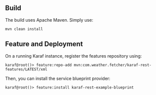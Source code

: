 
[//]: # (* **karaf-rest-example-api** is a common bundle containing the `Booking` POJO and the `BookingService` interface.   )

[//]: # (* **karaf-rest-example-blueprint** is a blueprint bundle providing the `BookingServiceRest` implementation of the `BookingService` interface.)

[//]: # (* **karaf-rest-example-features** provides a Karaf features repository used for the deployment.)

## Build

The build uses Apache Maven. Simply use:

```
mvn clean install
```

## Feature and Deployment

On a running Karaf instance, register the features repository using:

```
karaf@root()> feature:repo-add mvn:com.weather.fetcher/karaf-rest-features/LATEST/xml
```

Then, you can install the service blueprint provider:

```
karaf@root()> feature:install karaf-rest-example-blueprint
```